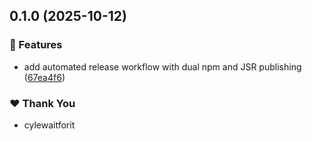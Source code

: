 ## 0.1.0 (2025-10-12)

### 🚀 Features

- add automated release workflow with dual npm and JSR publishing ([67ea4f6](https://github.com/prefer-jsr/prefer-jsr/commit/67ea4f6))

### ❤️ Thank You

- cylewaitforit